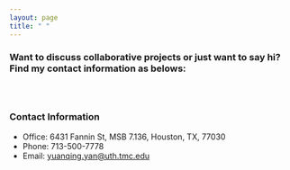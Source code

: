 ```yaml
---
layout: page
title: " "
---
```


### Want to discuss collaborative projects or just want to say hi? Find my contact information as belows: 
### <br/>
### Contact Information
* Office: 6431 Fannin St, MSB 7.136, Houston, TX, 77030
* Phone: 713-500-7778
* Email: [yuanqing.yan@uth.tmc.edu](mailto:yuanqing.yan@uth.tmc.edu)
